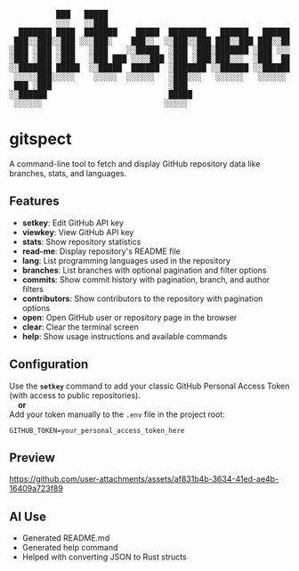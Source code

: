 <pre>
          ███   █████                                         █████   
          ░░░   ░░███                                         ░░███    
  ███████ ████  ███████    █████  ████████   ██████   ██████  ███████  
 ███░░███░░███ ░░░███░    ███░░  ░░███░░███ ███░░███ ███░░███░░░███░   
░███ ░███ ░███   ░███    ░░█████  ░███ ░███░███████ ░███ ░░░   ░███    
░███ ░███ ░███   ░███ ███ ░░░░███ ░███ ░███░███░░░  ░███  ███  ░███ ███
░░███████ █████  ░░█████  ██████  ░███████ ░░██████ ░░██████   ░░█████ 
 ░░░░░███░░░░░    ░░░░░  ░░░░░░   ░███░░░   ░░░░░░   ░░░░░░     ░░░░░  
 ███ ░███                         ░███                                 
░░██████                          █████                                
 ░░░░░░                          ░░░░░                                 
</pre>

# gitspect

A command-line tool to fetch and display GitHub repository data like branches, stats, and languages.

## Features
- **setkey**: Edit GitHub API key
- **viewkey**: View GitHub API key
- **stats**: Show repository statistics  
- **read-me**: Display repository's README file  
- **lang**: List programming languages used in the repository  
- **branches**: List branches with optional pagination and filter options  
- **commits**: Show commit history with pagination, branch, and author filters  
- **contributors**: Show contributors to the repository with pagination options  
- **open**: Open GitHub user or repository page in the browser  
- **clear**: Clear the terminal screen  
- **help**: Show usage instructions and available commands  

## Configuration

Use the **`setkey`** command to add your classic GitHub Personal Access Token (with access to public repositories).  
&nbsp;&nbsp;&nbsp;&nbsp;**or**  
Add your token manually to the `.env` file in the project root:

```env
GITHUB_TOKEN=your_personal_access_token_here
```

## Preview

https://github.com/user-attachments/assets/af831b4b-3634-41ed-ae4b-16409a723f89

## AI Use

- Generated README.md
- Generated help command
- Helped with converting JSON to Rust structs
